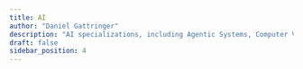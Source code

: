 ```yaml
---
title: AI
author: "Daniel Gattringer"
description: "AI specializations, including Agentic Systems, Computer Vision, and Natural Language Processing (NLP), Agentic Systems, and more."
draft: false
sidebar_position: 4
---
```


